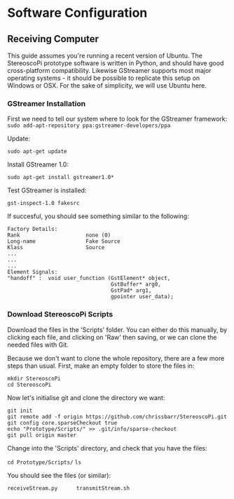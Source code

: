 # Software Configuration
## Receiving Computer
This guide assumes you're running a recent version of Ubuntu. The StereoscoPi prototype software is written in Python, and should have good cross-platform compatibility. Likewise GStreamer supports most major operating systems - it should be possible to replicate this setup on Windows or OSX. For the sake of simplicity, we will use Ubuntu here.
### GStreamer Installation
First we need to tell our system where to look for the GStreamer framework:
`sudo add-apt-repository ppa:gstreamer-developers/ppa`

Update:

`sudo apt-get update`

Install GStreamer 1.0:

`sudo apt-get install gstreamer1.0*`

Test GStreamer is installed:

`gst-inspect-1.0 fakesrc`

If succesful, you should see something similar to the following:

```
Factory Details:
Rank                     none (0)
Long-name                Fake Source
Klass                    Source
...
...
...
Element Signals:
"handoff" :  void user_function (GstElement* object,
                                 GstBuffer* arg0,
                                 GstPad* arg1,
                                 gpointer user_data);
```

### Download StereoscoPi Scripts
Download the files in the 'Scripts' folder. You can either do this manually, by clicking each file, and clicking on 'Raw' then saving, or we can clone the needed files with Git.

Because we don't want to clone the whole repository, there are a few more steps than usual. First, make an empty folder to store the files in:

```
mkdir StereoscoPi
cd StereoscoPi
```

Now let's initialise git and clone the directory we want:

```
git init
git remote add -f origin https://github.com/chrissbarr/StereoscoPi.git
git config core.sparseCheckout true
echo "Prototype/Scripts/" >> .git/info/sparse-checkout
git pull origin master
```

Change into the 'Scripts' directory, and check that you have the files:

`cd Prototype/Scripts/`
`ls`

You should see the files (or similar):

```receiveStream.py      transmitStream.sh```

